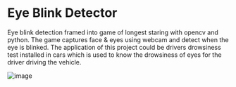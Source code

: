 # Eye Blink Detector

Eye blink detection framed into game of longest staring with opencv and python. The game captures face & eyes using webcam and detect when the eye is blinked. The application of this project could be drivers drowsiness test installed in cars which is used to know the drowsiness of eyes for the driver driving the vehicle.


![image](https://user-images.githubusercontent.com/85283934/132108730-97e1ae40-88d9-4e56-9ede-f0d4e23b35ca.png)
